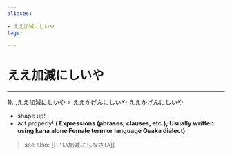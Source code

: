 ```yaml
---
aliases:
    
- ええ加減にしいや
tags:
    
---
```


# ええ加減にしいや
---
1).
,ええ加減にしいや > ええかげんにしいや,ええかげんにしいや

- shape up!
- act properly!
**( Expressions (phrases, clauses, etc.); Usually written using kana alone Female term or language Osaka dialect)**
> see also:  [[いい加減にしなさい]]
            